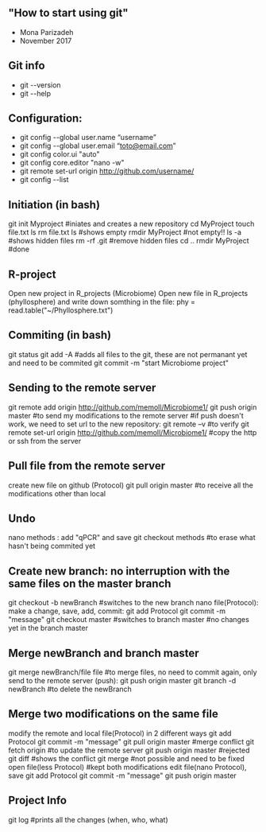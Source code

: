 ## "How to start using git" 
- Mona Parizadeh
- November 2017

## Git info
- git --version
- git --help

## Configuration:
- git config --global user.name “username”
- git config --global user.email “toto@email.com”
- git config color.ui "auto"
- git config core.editor "nano -w"
- git remote set-url origin http://github.com/username/
- git config --list

## Initiation (in bash)
git init Myproject #iniates and creates a new repository
cd MyProject
touch file.txt
ls
rm file.txt
ls #shows empty
rmdir MyProject #not empty!!
ls -a #shows hidden files
rm -rf .git #remove hidden files
cd ..
rmdir MyProject #done

## R-project
Open new project in R_projects (Microbiome)
Open new file in R_projects (phyllosphere) and write down somthing in the file:
phy = read.table("~/Phyllosphere.txt")

## Commiting (in bash)
git status
git add -A #adds all files to the git, these are not permanant yet and need to be commited
git commit -m "start Microbiome project"

## Sending to the remote server
git remote add origin http://github.com/memoll/Microbiome1/
git push origin master #to send my modifications to the remote server
#if push doesn't work, we need to set url to the new repository:
git remote –v #to verify
git remote set-url origin http://github.com/memoll/Microbiome1/ #copy the http or ssh from the server

## Pull file from the remote server
create new file on github (Protocol)
git pull origin master #to receive all the modifications other than local

## Undo
nano methods : add "qPCR" and save
git checkout methods #to erase what hasn't being commited yet

## Create new branch: no interruption with the same files on the master branch
git checkout -b newBranch #switches to the new branch
nano file(Protocol): make a change, save, add, commit:
git add Protocol
git commit -m "message"
git checkout master #switches to branch master #no changes yet in the branch master 

## Merge newBranch and branch master
git merge newBranch/file file #to merge files, no need to commit again, only send to the remote server (push):
git push origin master
git branch -d newBranch #to delete the newBranch

## Merge two modifications on the same file
modify the remote and local file(Protocol) in 2 different ways
git add Protocol
git commit -m "message"
git pull origin master #merge conflict
git fetch origin #to update the remote server
git push origin master #rejected
git diff #shows the conflict
git merge #not possible and need to be fixed
open file(less Protocol) #kept both modifications
edit file(nano Protocol), save
git add Protocol
git commit -m "message"
git push origin master

## Project Info
git log #prints all the changes (when, who, what)




 



